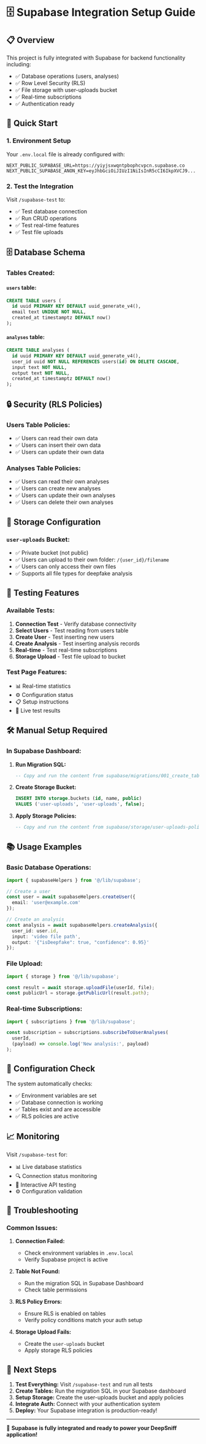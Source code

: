# 🗄️ Supabase Integration Setup Guide

## 📋 Overview

This project is fully integrated with Supabase for backend functionality including:
- ✅ Database operations (users, analyses)
- ✅ Row Level Security (RLS)
- ✅ File storage with user-uploads bucket
- ✅ Real-time subscriptions
- ✅ Authentication ready

## 🚀 Quick Start

### 1. Environment Setup
Your `.env.local` file is already configured with:
```env
NEXT_PUBLIC_SUPABASE_URL=https://yiyjsxwqntpbophcvpcn.supabase.co
NEXT_PUBLIC_SUPABASE_ANON_KEY=eyJhbGciOiJIUzI1NiIsInR5cCI6IkpXVCJ9...
```

### 2. Test the Integration
Visit `/supabase-test` to:
- ✅ Test database connection
- ✅ Run CRUD operations
- ✅ Test real-time features
- ✅ Test file uploads

## 🗄️ Database Schema

### Tables Created:

#### `users` table:
```sql
CREATE TABLE users (
  id uuid PRIMARY KEY DEFAULT uuid_generate_v4(),
  email text UNIQUE NOT NULL,
  created_at timestamptz DEFAULT now()
);
```

#### `analyses` table:
```sql
CREATE TABLE analyses (
  id uuid PRIMARY KEY DEFAULT uuid_generate_v4(),
  user_id uuid NOT NULL REFERENCES users(id) ON DELETE CASCADE,
  input text NOT NULL,
  output text NOT NULL,
  created_at timestamptz DEFAULT now()
);
```

## 🔒 Security (RLS Policies)

### Users Table Policies:
- ✅ Users can read their own data
- ✅ Users can insert their own data
- ✅ Users can update their own data

### Analyses Table Policies:
- ✅ Users can read their own analyses
- ✅ Users can create new analyses
- ✅ Users can update their own analyses
- ✅ Users can delete their own analyses

## 📁 Storage Configuration

### `user-uploads` Bucket:
- ✅ Private bucket (not public)
- ✅ Users can upload to their own folder: `/{user_id}/filename`
- ✅ Users can only access their own files
- ✅ Supports all file types for deepfake analysis

## 🧪 Testing Features

### Available Tests:
1. **Connection Test** - Verify database connectivity
2. **Select Users** - Test reading from users table
3. **Create User** - Test inserting new users
4. **Create Analysis** - Test inserting analysis records
5. **Real-time** - Test real-time subscriptions
6. **Storage Upload** - Test file upload to bucket

### Test Page Features:
- 📊 Real-time statistics
- ⚙️ Configuration status
- 📋 Setup instructions
- 🔄 Live test results

## 🛠️ Manual Setup Required

### In Supabase Dashboard:

1. **Run Migration SQL:**
   ```sql
   -- Copy and run the content from supabase/migrations/001_create_tables.sql
   ```

2. **Create Storage Bucket:**
   ```sql
   INSERT INTO storage.buckets (id, name, public) 
   VALUES ('user-uploads', 'user-uploads', false);
   ```

3. **Apply Storage Policies:**
   ```sql
   -- Copy and run the content from supabase/storage/user-uploads-policy.sql
   ```

## 📚 Usage Examples

### Basic Database Operations:
```typescript
import { supabaseHelpers } from '@/lib/supabase';

// Create a user
const user = await supabaseHelpers.createUser({
  email: 'user@example.com'
});

// Create an analysis
const analysis = await supabaseHelpers.createAnalysis({
  user_id: user.id,
  input: 'video file path',
  output: '{"isDeepfake": true, "confidence": 0.95}'
});
```

### File Upload:
```typescript
import { storage } from '@/lib/supabase';

const result = await storage.uploadFile(userId, file);
const publicUrl = storage.getPublicUrl(result.path);
```

### Real-time Subscriptions:
```typescript
import { subscriptions } from '@/lib/supabase';

const subscription = subscriptions.subscribeToUserAnalyses(
  userId, 
  (payload) => console.log('New analysis:', payload)
);
```

## 🔧 Configuration Check

The system automatically checks:
- ✅ Environment variables are set
- ✅ Database connection is working
- ✅ Tables exist and are accessible
- ✅ RLS policies are active

## 📈 Monitoring

Visit `/supabase-test` for:
- 📊 Live database statistics
- 🔍 Connection status monitoring
- 🧪 Interactive API testing
- ⚙️ Configuration validation

## 🚨 Troubleshooting

### Common Issues:

1. **Connection Failed:**
   - Check environment variables in `.env.local`
   - Verify Supabase project is active

2. **Table Not Found:**
   - Run the migration SQL in Supabase Dashboard
   - Check table permissions

3. **RLS Policy Errors:**
   - Ensure RLS is enabled on tables
   - Verify policy conditions match your auth setup

4. **Storage Upload Fails:**
   - Create the `user-uploads` bucket
   - Apply storage RLS policies

## 🎯 Next Steps

1. **Test Everything:** Visit `/supabase-test` and run all tests
2. **Create Tables:** Run the migration SQL in your Supabase dashboard
3. **Setup Storage:** Create the user-uploads bucket and apply policies
4. **Integrate Auth:** Connect with your authentication system
5. **Deploy:** Your Supabase integration is production-ready!

---

🎉 **Supabase is fully integrated and ready to power your DeepSniff application!**